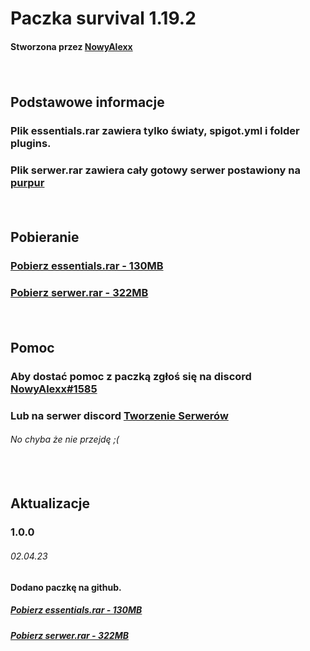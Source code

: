 <h1>Paczka survival 1.19.2</h1>
<h4>Stworzona przez <a href="https://github.com/NowyAlexx">NowyAlexx</a></h2>
<p>‎‎‎‎‎‎‎‎ㅤ</p>
<h2>Podstawowe informacje</h2>
<h3>Plik essentials.rar zawiera tylko światy, spigot.yml i folder plugins.</h3>
<h3>Plik serwer.rar zawiera cały gotowy serwer postawiony na <a href="https://purpurmc.org">purpur</a></h3>
<p>‎‎‎‎‎‎‎‎ㅤ</p>
<h2>Pobieranie</h2>
<h3><a href="https://download1586.mediafire.com/deabnjf97r2g-IOzgIuN2D9UmO6mVro2sifwfrNBnzSXNyLDwqNyrwlSFgeomG4y1BW7mKyO77Bnf2viGbjxdlelWw/151274ckqk8mdvd/essentials.rar">Pobierz essentials.rar - 130MB</a></h3>
<h3><a href="https://download1588.mediafire.com/rg3a12oagy4gmgHrc9924fT3mGJQYIRcm2eWA9RC_7IFgg_5o3SScj0oou6jsjEMEYz-un7UyXi-mGHFV8oyN0zkrw/wuv19kcmly0sq8c/serwer.rar">Pobierz serwer.rar - 322MB</a></h3>
<p>‎‎‎‎‎‎‎‎ㅤ</p>
<h2>Pomoc</h2>
<h3>Aby dostać pomoc z paczką zgłoś się na discord <a href="">NowyAlexx#1585</a></h3>
<h3>Lub na serwer discord <a href="https://dc.tworzeieserwerow.pl">Tworzenie Serwerów</a></h3>
<h6>No chyba że nie przejdę ;(</h6>
<p>‎‎‎‎‎‎‎‎ㅤ</p>
<h2>Aktualizacje</h2>
<h3>1.0.0</h3>
<h6>02.04.23</h2>
<h4>Dodano paczkę na github.</h4>
<h5><a href="https://download1586.mediafire.com/deabnjf97r2g-IOzgIuN2D9UmO6mVro2sifwfrNBnzSXNyLDwqNyrwlSFgeomG4y1BW7mKyO77Bnf2viGbjxdlelWw/151274ckqk8mdvd/essentials.rar">Pobierz essentials.rar - 130MB</a></h5>
<h5><a href="https://download1588.mediafire.com/rg3a12oagy4gmgHrc9924fT3mGJQYIRcm2eWA9RC_7IFgg_5o3SScj0oou6jsjEMEYz-un7UyXi-mGHFV8oyN0zkrw/wuv19kcmly0sq8c/serwer.rar">Pobierz serwer.rar - 322MB</a></h5>
<h1></h1>
